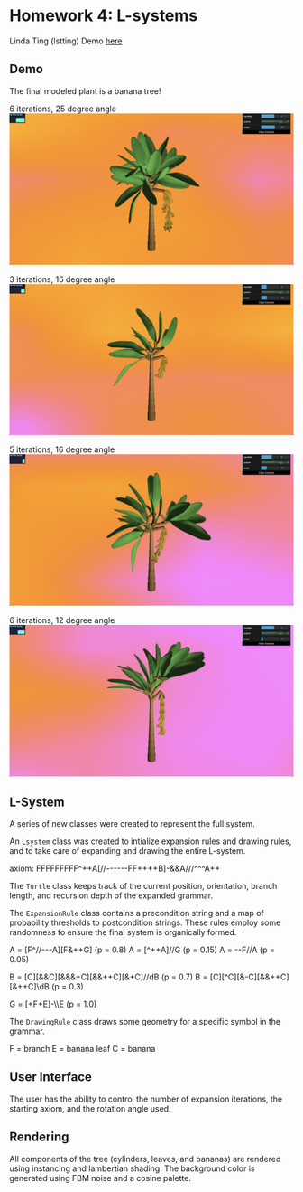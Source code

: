 # Homework 4: L-systems

Linda Ting (lstting)
Demo [here](https://linda-ting.github.io/hw04-l-systems/)

## Demo
The final modeled plant is a banana tree!

6 iterations, 25 degree angle
![](img/6iter_25deg.png)

3 iterations, 16 degree angle
![](img/3iter_16deg.png)

5 iterations, 16 degree angle
![](img/5iter_16deg.png)

6 iterations, 12 degree angle
![](img/6iter_12deg.png)

## L-System 
A series of new classes were created to represent the full system. 

An `Lsystem` class was created to intialize expansion rules and drawing rules, and to take care of expanding and drawing the entire L-system.

axiom: FFFFFFFFF^++A[//------FF++++B]-&&A///^^^A++

The `Turtle` class keeps track of the current position, orientation, branch length, and recursion depth of the expanded grammar.

The `ExpansionRule` class contains a precondition string and a map of probability thresholds to postcondition strings. These rules employ some randomness to ensure the final system is organically formed.

A = [F^//---A][F&++G] (p = 0.8)
A = [^++A]//G (p = 0.15)
A = --F//A (p = 0.05)

B = [C][&&C][&&&+C][&&++C][&+C]//dB (p = 0.7)
B = [C][^C][&-C][&&++C][&++C]\\dB (p = 0.3)

G = [+F+E]-\\\\E (p = 1.0)

The `DrawingRule` class draws some geometry for a specific symbol in the grammar. 

F = branch
E = banana leaf
C = banana

## User Interface
The user has the ability to control the number of expansion iterations, the starting axiom, and the rotation angle used. 

## Rendering
All components of the tree (cylinders, leaves, and bananas) are rendered using instancing and lambertian shading. The background color is generated using FBM noise and a cosine palette.
